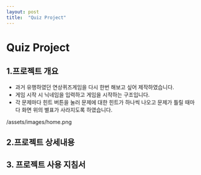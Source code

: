 ```yaml
---
layout: post
title:  "Quiz Project"
---
```


# Quiz Project
## 1.프로젝트 개요
- 과거 유행하였던 연상퀴즈게임을 다시 한번 해보고 싶어 제작하였습니다.
- 게임 시작 시 닉네임을 입력하고 게임을 시작하는 구조입니다.
- 각 문제마다 힌트 버튼을 눌러 문제에 대한 힌트가
하나씩 나오고 문제가 틀릴 때마다 화면 위의 별표가 사라지도록 하였습니다.

/assets/images/home.png

## 2.프로젝트 상세내용

## 3. 프로젝트 사용 지침서
